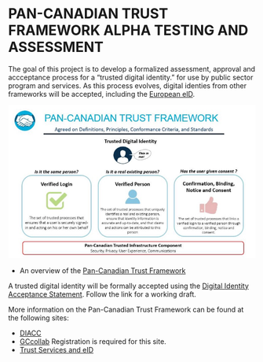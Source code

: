# PAN-CANADIAN TRUST FRAMEWORK ALPHA TESTING AND ASSESSMENT

The goal of this project is to develop a formalized assessment, approval and accceptance process for a “trusted digital identity.” for use by public sector program and services. As this process evolves, digital identies from other frameworks will be accepted, including the [European eID](https://ec.europa.eu/digital-single-market/en/trust-services-and-eid).

![alt text](./pctf-overview.jpg "Pan-Canadian Trust Framework")

* An overview of the [Pan-Canadian Trust Framework](./pctf-overview.md)

A trusted digital identity will be formally accepted using the [Digital Identity Acceptance Statement](./assessment/digital-identity-acceptance-statement.md). Follow the link for a working draft.

More information on the Pan-Canadian Trust Framework can be found at the following sites:

* [DIACC](https://diacc.ca)
* [GCcollab](https://gccollab.ca) Registration is required for this site.
* [Trust Services and eID](https://ec.europa.eu/digital-single-market/en/trust-services-and-eid)
